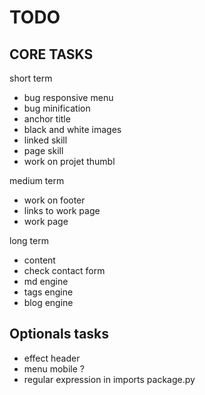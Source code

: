 TODO
==========

CORE TASKS
----------

short term
- bug responsive menu
- bug minification <a></a>
- anchor title
- black and white images
- linked skill
- page skill
- work on projet thumbl

medium term
- work on footer 
- links to work page
- work page

long term
- content
- check contact form
- md engine
- tags engine
- blog engine

Optionals tasks
----------

- effect header
- menu mobile ?
- regular expression in imports package.py
